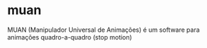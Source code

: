 # muan
MUAN (Manipulador Universal de Animações) é um software para animações quadro-a-quadro (stop motion)
